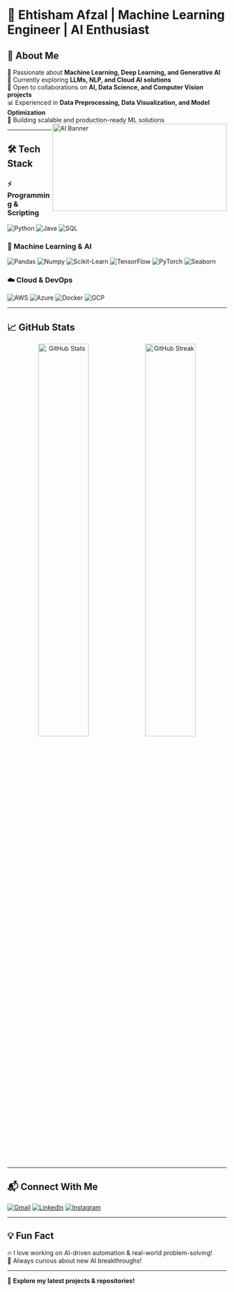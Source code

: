 # 🚀 Ehtisham Afzal | Machine Learning Engineer | AI Enthusiast  

<p align="right">


## 🌟 About Me  
🔭 Passionate about **Machine Learning, Deep Learning, and Generative AI**  
🌱 Currently exploring **LLMs, NLP, and Cloud AI solutions**  
👯 Open to collaborations on **AI, Data Science, and Computer Vision projects**  
📊 Experienced in **Data Preprocessing, Data Visualization, and Model Optimization**  
🎯 Building scalable and production-ready ML solutions  
  <img src="https://plus.unsplash.com/premium_photo-1682124651258-410b25fa9dc0?q=80&w=1621&auto=format&fit=crop&ixlib=rb-4.0.3&ixid=M3wxMjA3fDB8MHxwaG90by1wYWdlfHx8fGVufDB8fHx8fA%3D%3D"  width="400"  height = "200" align="right" alt="AI Banner">
</p>

---

## 🛠️ Tech Stack  

### ⚡ Programming & Scripting  
![Python](https://img.shields.io/badge/-Python-3776AB?style=flat&logo=python&logoColor=white)
![Java](https://img.shields.io/badge/-Java-007396?style=flat&logo=java&logoColor=white)
![SQL](https://img.shields.io/badge/-SQL-4479A1?style=flat&logo=postgresql&logoColor=white)  

### 🔬 Machine Learning & AI  
![Pandas](https://img.shields.io/badge/-Pandas-150458?style=flat&logo=pandas)
![Numpy](https://img.shields.io/badge/-NumPy-013243?style=flat&logo=numpy)
![Scikit-Learn](https://img.shields.io/badge/-Scikit%20Learn-F7931E?style=flat&logo=scikitlearn&logoColor=white)
![TensorFlow](https://img.shields.io/badge/-TensorFlow-FF6F00?style=flat&logo=tensorflow&logoColor=white)
![PyTorch](https://img.shields.io/badge/-PyTorch-EE4C2C?style=flat&logo=pytorch&logoColor=white)
![Seaborn](https://img.shields.io/badge/-Seaborn-009688?style=flat&logoColor=white)  

### ☁️ Cloud & DevOps  
![AWS](https://img.shields.io/badge/-AWS-232F3E?style=flat&logo=amazonaws)
![Azure](https://img.shields.io/badge/-Azure-0078D4?style=flat&logo=microsoftazure)
![Docker](https://img.shields.io/badge/-Docker-2496ED?style=flat&logo=docker&logoColor=white)
![GCP](https://img.shields.io/badge/-GCP-4285F4?style=flat&logo=googlecloud&logoColor=white)  

---

## 📈 GitHub Stats  
<p align="center">
  <img src="https://github-readme-stats.vercel.app/api?username=ehtisham1053&show_icons=true&theme=radical" alt="GitHub Stats" width="48%"/>  
  <img src="https://github-readme-streak-stats.herokuapp.com/?user=ehtisham1053&theme=radical" alt="GitHub Streak" width="48%"/>  
</p>

---

## 📬 Connect With Me  

[![Gmail](https://img.shields.io/badge/Gmail-D14836?style=flat&logo=gmail&logoColor=white)](mailto:2020n08248@gmail.com)
[![LinkedIn](https://img.shields.io/badge/LinkedIn-0A66C2?style=flat&logo=linkedin&logoColor=white)](https://www.linkedin.com/in/ehtisham-afzal-032009342)
[![Instagram](https://img.shields.io/badge/Instagram-E4405F?style=flat&logo=instagram&logoColor=white)](https://instagram.com/chauhdry_ehtisham09)  

---

## 💡 Fun Fact  
🔥 I love working on AI-driven automation & real-world problem-solving!  
🎯 Always curious about new AI breakthroughs!  

---

🚀 **Explore my latest projects & repositories!**  
